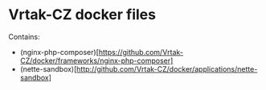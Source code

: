 # Vrtak-CZ docker files

Contains:
- (nginx-php-composer)[https://github.com/Vrtak-CZ/docker/frameworks/nginx-php-composer]
- (nette-sandbox)[http://github.com/Vrtak-CZ/docker/applications/nette-sandbox]
